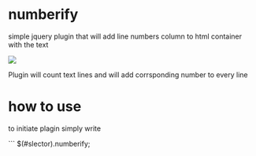 # numberify

<p>simple jquery plugin that will add line numbers column to html container with the text</p>

<img src='http://content.screencast.com/users/astipili/folders/Jing/media/c67cdd42-e378-44f7-bf2a-6714ad50ea2b/00000020.png' />

<p> Plugin will count text lines and will add corrsponding number to every line <p>

# how to use

<p> to initiate plagin simply write <p>
```
$(#slector).numberify;

```
